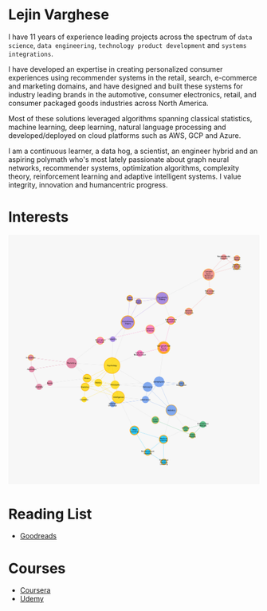 # Lejin Varghese

I have 11 years of experience leading projects across the spectrum of `data science`, `data engineering`, `technology product development` and `systems integrations`. 

I have developed an expertise in creating personalized consumer experiences using recommender systems in the retail, search, e-commerce and marketing domains, and have designed and built these systems for industry leading brands in the automotive, consumer electronics, retail, and consumer packaged goods industries across North America. 

Most of these solutions leveraged algorithms spanning classical statistics, machine learning, deep learning, natural language processing and developed/deployed on cloud platforms such as AWS, GCP and Azure.

I am a continuous learner, a data hog, a scientist, an engineer hybrid and an aspiring polymath who's most lately passionate about graph neural networks, recommender systems, optimization algorithms, complexity theory, reinforcement learning and adaptive intelligent systems. I value integrity, innovation and humancentric progress.

# Interests

![interests](figure.png)

# Reading List

- [Goodreads](https://www.goodreads.com/lejin)

# Courses

- [Coursera](https://www.coursera.org/user/bc2928e2dc2ded5b43add4898ff94993)
- [Udemy](https://www.udemy.com/user/lejin-rajan/)
